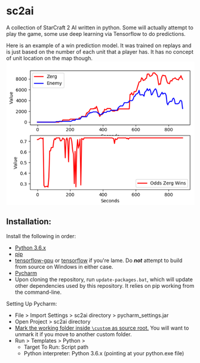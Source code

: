 # sc2ai

A collection of StarCraft 2 AI written in python. Some will actually attempt to play the game, some use deep learning via Tensorflow to do predictions.

Here is an example of a win prediction model. It was trained on replays and is just based on the number of each unit that a player has. It has no concept of unit location on the map though.
![](https://raw.githubusercontent.com/lfricken/sc2ai/master/win_odds_zerg.png "Score is in game score aggregate of resources and units.")

## Installation:
Install the following in order:
* [Python 3.6.x](https://www.python.org/downloads/)
* [pip](https://pip.pypa.io/en/stable/installing/)
* [tensorflow-gpu](https://www.tensorflow.org/install/gpu) or [tensorflow](https://www.tensorflow.org/install/pip) if you're lame. Do **_not_** attempt to build from source on Windows in either case.
* [Pycharm](https://www.jetbrains.com/pycharm/download/#section=windows)
* Upon cloning the repository, run `update-packages.bat`, which will update other dependencies used by this repository. It relies on pip working from the command-line.

Setting Up Pycharm:
* File > Import Settings > sc2ai directory > pycharm_settings.jar
* Open Project > sc2ai directory
* [Mark the working folder inside `\custom` as source root.](https://stackoverflow.com/questions/31432976/pycharm-not-recognizing-packages-even-when-init-py-exits) You will want to unmark it if you move to another custom folder.
* Run > Templates > Python > 
  * Target To Run: Script path
  * Python interpreter: Python 3.6.x (pointing at your python.exe file)
